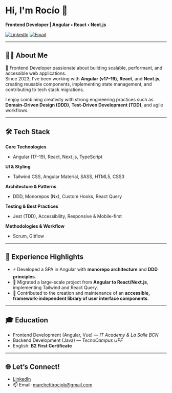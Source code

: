 # Hi, I'm Rocío 👋  
**Frontend Developer | Angular • React • Next.js**

[![LinkedIn](https://img.shields.io/badge/LinkedIn-0077B5?style=flat&logo=linkedin&logoColor=white)](https://www.linkedin.com/in/roc%C3%ADo-marchetti-16031986/?locale=en_US)
[![Email](https://img.shields.io/badge/Email-march__ettirociob%40gmail.com-red?style=flat&logo=gmail&logoColor=white)](mailto:marchettirociob@gmail.com)

---

## 👩‍💻 About Me  
🚀 Frontend Developer passionate about building scalable, performant, and accessible web applications.  
Since 2023, I’ve been working with **Angular (v17–19)**, **React**, and **Next.js**, creating reusable components, implementing state management, and contributing to tech stack migrations.  

I enjoy combining creativity with strong engineering practices such as **Domain-Driven Design (DDD)**, **Test-Driven Development (TDD)**, and agile workflows.  

---

## 🛠️ Tech Stack  

**Core Technologies**  
- Angular (17–19), React, Next.js, TypeScript  

**UI & Styling**  
- Tailwind CSS, Angular Material, SASS, HTML5, CSS3  

**Architecture & Patterns**  
- DDD, Monorepos (Nx), Custom Hooks, React Query  

**Testing & Best Practices**  
- Jest (TDD), Accessibility, Responsive & Mobile-first  

**Methodologies & Workflow**  
- Scrum, Gitflow  

---

## 💼 Experience Highlights  
- ⚡ Developed a SPA in Angular with **monorepo architecture** and **DDD principles**.  
- 🔄 Migrated a large-scale project from **Angular to React/Next.js**, implementing Tailwind and React Query.  
- 🧩 Contributed to the creation and maintenance of an **accessible, framework-independent library of user interface components**.  

---

## 🎓 Education  
- Frontend Development (Angular, Vue) — *IT Academy & La Salle BCN*  
- Backend Development (Java) — *TecnoCampus UPF*  
- English: **B2 First Certificate**  

---

## 🌐 Let’s Connect!  
- [LinkedIn](https://www.linkedin.com/in/roc%C3%ADo-marchetti-16031986/?locale=en_US)  
- 📫 Email: marchettirociob@gmail.com  


